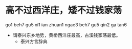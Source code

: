 # 高不过西洋庄，矮不过钱家荡
go1 beh7 gu5 xi1 ian zhuan1 ngae3 beh7 gu5 qin2 ga tan6
+ 谓泰兴东乡地势，黄桥西洋庄最高，古溪钱家荡最低。
  * 泰兴方言辞典

